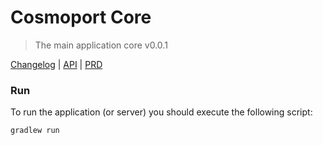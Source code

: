 # Cosmoport Core
> The main application core v0.0.1

[Changelog](./CHANGELOG.md) | [API](./doc/APIv0.md) | [PRD](./doc/PRD.md)

### Run
To run the application (or server) you should execute the following script:
```text
gradlew run
```